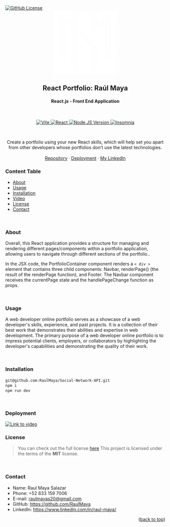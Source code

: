 <!-- PROJECT LOGO -->
<a href="LICENSE" target="_blank">
    <img src="https://img.shields.io/badge/License-MIT-lime.svg" alt="GitHub License">
</a>
<br />
<div align="center">
  <a href="https://github.com/RaulMaya/React-Portfolio">
    <img src="./public/rmaya.png" alt="Logo" width="200" height="200">
  </a>

  <h2 align="center">React Portfolio: Raúl Maya</h2>
  <h4 align="center">React.js - Front End Application</h4>

<br/>
<p align="center">
    <a href="https://vitejs.dev/guide/" target="_blank">
        <img src="https://img.shields.io/badge/Vite-B73BFE?style=for-the-badge&logo=vite&logoColor=FFD62E" alt="Vite">
    </a>
    <a href="https://react.dev/learn" target="_blank">
        <img src="https://img.shields.io/badge/React-20232A?style=for-the-badge&logo=react&logoColor=61DAFB" alt="React">
    </a>
    <a href="https://nodejs.org/en/docs/" target="_blank">
        <img src="https://img.shields.io/badge/Node.js-339933?style=for-the-badge&logo=nodedotjs&logoColor=white" alt="Node.JS Version">
    </a>
    <a href="https://docs.insomnia.rest/" target="_blank">
        <img src="https://img.shields.io/badge/Insomnia-5849be?style=for-the-badge&logo=Insomnia&logoColor=white" alt="Insomnia">
    </a>
</p>
<br/>

<p align="center">
Create a portfolio using your new React skills, which will help set you apart from other developers whose portfolios don’t use the latest technologies. 
    <br />
    <br />
    <a href="https://github.com/RaulMaya/React-Portfolio">Repository</a>    
    ·
    <a href="https://www.youtube.com/watch?v=Zyc3FdvM99g">Deployment</a>
    ·
    <a href="https://www.linkedin.com/in/raul-maya/">My LinkedIn</a>

  </p>
</div>

### Content Table

- [About](#about)
- [Usage](#usage)
- [Installation](#installation)
- [Video](#video)
- [License](#license)
- [Contact](#contact)

<br>

### About

<p>Overall, this React application provides a structure for managing and rendering different pages/components within a portfolio application, allowing users to navigate through different sections of the portfolio..</p>

<p>In the JSX code, the PortfolioContainer component renders a <code>< div ></code> element that contains three child components: Navbar, renderPage() (the result of the renderPage function), and Footer. The Navbar component receives the currentPage state and the handlePageChange function as props.</p>

<br>

### Usage

<p>A web developer online portfolio serves as a showcase of a web developer's skills, experience, and past projects. It is a collection of their best work that demonstrates their abilities and expertise in web development. The primary purpose of a web developer online portfolio is to impress potential clients, employers, or collaborators by highlighting the developer's capabilities and demonstrating the quality of their work.</p>

<br>

### Installation

```
git@github.com:RaulMaya/Social-Network-API.git
npm i
npm run dev
```

<br>

### Deployment

<a href="https://www.youtube.com/watch?v=Zyc3FdvM99g">
<img src="https://img.shields.io/badge/YouTube-FF0000?style=for-the-badge&logo=youtube&logoColor=white" alt="Link to video">
</a>
 
<br>

### License

> You can check out the full license [here](https://github.com/RaulMaya/Social-Network-API/blob/master/LICENSE)
> This project is licensed under the terms of the **MIT** license.

<br>

### Contact

- Name: Raul Maya Salazar
- Phone: +52 833 159 7006
- E-mail: raulmayas20@gmail.com
- GitHub: https://github.com/RaulMaya
- LinkedIn: https://www.linkedin.com/in/raul-maya/

<p align="right">(<a href="#top">back to top</a>)</p>
